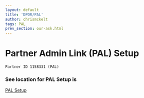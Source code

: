 ```yaml
---
layout: default
title: 'DPOR/PAL'
author: chrismckelt
tags: PAL
prev_section: our-ask.html
---
```


Partner Admin Link (PAL) Setup
============

`Partner ID 1158331 (PAL)`

### See location for PAL Setup is

[PAL Setup](https://github.com/Insight-Services-APAC/pal/blob/main/link-partner-id.md)